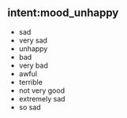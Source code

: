 ## intent:mood_unhappy

- sad
- very sad
- unhappy
- bad
- very bad
- awful
- terrible
- not very good
- extremely sad
- so sad

